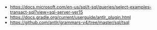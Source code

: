 * https://docs.microsoft.com/en-us/sql/t-sql/queries/select-examples-transact-sql?view=sql-server-ver15
* https://docs.gradle.org/current/userguide/antlr_plugin.html
* https://github.com/antlr/grammars-v4/tree/master/sql/tsql
